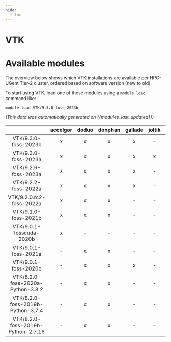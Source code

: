 ```yaml
---
hide:
  - toc
---
```


VTK
===

# Available modules


The overview below shows which VTK installations are available per HPC-UGent Tier-2 cluster, ordered based on software version (new to old).

To start using VTK, load one of these modules using a `module load` command like:

```shell
module load VTK/9.3.0-foss-2023b
```

*(This data was automatically generated on {{modules_last_updated}})*  

| |accelgor|doduo|donphan|gallade|joltik|shinx|skitty|
| :---: | :---: | :---: | :---: | :---: | :---: | :---: | :---: |
|VTK/9.3.0-foss-2023b|x|x|x|x|-|x|x|
|VTK/9.3.0-foss-2023a|x|x|x|x|x|x|x|
|VTK/9.2.6-foss-2023a|x|x|x|x|-|x|x|
|VTK/9.2.2-foss-2022a|x|x|x|x|-|-|-|
|VTK/9.2.0.rc2-foss-2022a|x|x|x|-|-|-|-|
|VTK/9.1.0-foss-2021b|x|x|x|-|-|-|-|
|VTK/9.0.1-fosscuda-2020b|x|-|-|-|-|-|-|
|VTK/9.0.1-foss-2021a|-|x|x|-|-|-|-|
|VTK/9.0.1-foss-2020b|-|x|x|x|-|-|-|
|VTK/8.2.0-foss-2020a-Python-3.8.2|-|x|x|-|-|-|-|
|VTK/8.2.0-foss-2019b-Python-3.7.4|-|x|x|-|-|-|-|
|VTK/8.2.0-foss-2019b-Python-2.7.16|-|x|x|-|-|-|-|
